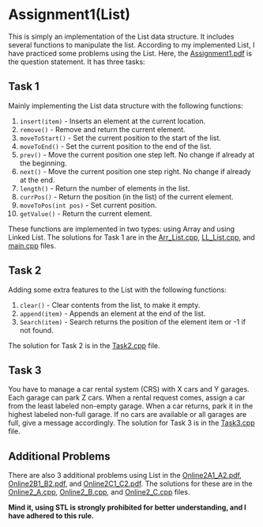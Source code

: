 # Assignment1(List)

This is simply an implementation of the List data structure. It includes several functions to manipulate the list. According to my implemented List, I have practiced some problems using the List. Here, the [Assignment1.pdf](Assignment1.pdf) is the question statement. It has three tasks:

## Task 1
Mainly implementing the List data structure with the following functions:
1. `insert(item)` - Inserts an element at the current location.
2. `remove()` - Remove and return the current element.
3. `moveToStart()` - Set the current position to the start of the list.
4. `moveToEnd()` - Set the current position to the end of the list.
5. `prev()` - Move the current position one step left. No change if already at the beginning.
6. `next()` - Move the current position one step right. No change if already at the end.
7. `length()` - Return the number of elements in the list.
8. `currPos()` - Return the position (in the list) of the current element.
9. `moveToPos(int pos)` - Set current position.
10. `getValue()` - Return the current element.

These functions are implemented in two types: using Array and using Linked List. The solutions for Task 1 are in the [Arr_List.cpp](Arr_List.cpp), [LL_List.cpp](LL_List.cpp), and [main.cpp](main.cpp) files.

## Task 2
Adding some extra features to the List with the following functions:
1. `clear()` - Clear contents from the list, to make it empty.
2. `append(item)` - Appends an element at the end of the list.
3. `Search(item)` - Search returns the position of the element item or -1 if not found.

The solution for Task 2 is in the [Task2.cpp](Task2.cpp) file.

## Task 3
You have to manage a car rental system (CRS) with X cars and Y garages. Each garage can park Z cars. When a rental request comes, assign a car from the least labeled non-empty garage. When a car returns, park it in the highest labeled non-full garage. If no cars are available or all garages are full, give a message accordingly. The solution for Task 3 is in the [Task3.cpp](Task3.cpp) file.

## Additional Problems
There are also 3 additional problems using List in the [Online2A1_A2.pdf](Online2A1_A2.pdf), [Online2B1_B2.pdf](Online2B1_B2.pdf), and [Online2C1_C2.pdf](Online2C1_C2.pdf). The solutions for these are in the [Online2_A.cpp](Online2_A.cpp), [Online2_B.cpp](Online2_B.cpp), and [Online2_C.cpp](Online2_C.cpp) files.

**Mind it, using STL is strongly prohibited for better understanding, and I have adhered to this rule.**